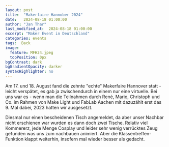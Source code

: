 ```yaml
---
layout: post
title:  "Makerfaire Hannober 2024"
date:   2024-08-18 01:00:00
author: "Jan Thar"
last_modified_at:  2024-08-18 01:00:00
excerpt: "Maker Event in Deutschland"
categories: events
tags:  Back
image:
  feature: MFH24.jpeg
  topPosition: 0px
bgContrast: dark
bgGradientOpacity: darker
syntaxHighlighter: no
---
```

Am 17. und 18. August fand die zehnte "echte" Makerfaire Hannover statt - leicht verspätet, es gab ja zwischendurch in einem nur eine virtuelle.
Bei uns war es - wenn man die Teilnahmen durch René, Mario, Christoph und Co. im Rahmen von Make Light und FabLab Aachen mit dazuzählt erst das 9. Mal dabei, 2023 hatten wir ausgesetzt.

Diesmal nur einen bescheidenen Tisch angemeldet, da aber unser Nachbar nicht erschienen war wurden es dann doch zwei Tische.
Relativ viel Kommererz, jede Menge Cosplay und leider sehr wenig verrücktes Zeug gefunden was uns zum nachbauen animiert.
Aber die Klassentreffen-Funktion klappt weiterhin, insofern mal wieder besser als gedacht.

